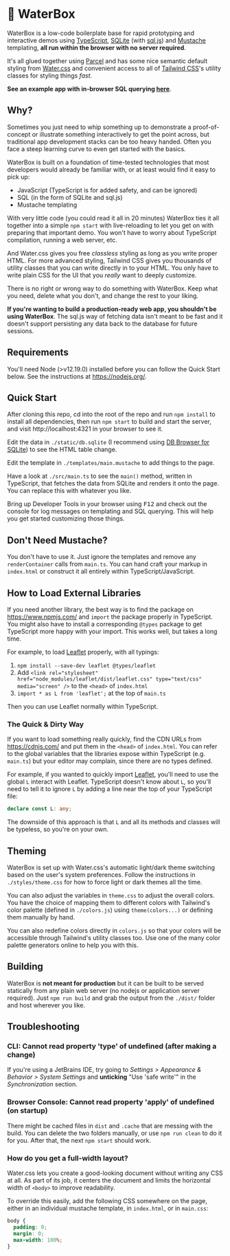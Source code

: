 # 🌊 WaterBox

WaterBox is a low-code boilerplate base for rapid prototyping and interactive demos using [TypeScript](https://www.typescriptlang.org/), [SQLite](https://www.sqlite.org/) (with [sql.js](https://sql.js.org/)) and [Mustache](https://github.com/janl/mustache.js) templating, **all run within the browser with no server required**.

It's all glued together using [Parcel](https://parceljs.org/) and has some nice semantic default styling from [Water.css](https://github.com/kognise/water.css) and convenient access to all of [Tailwind CSS](https://tailwindcss.com/)'s utility classes for styling things *fast*.

**See an example app with in-browser SQL querying [here](https://brave-panini-a4cca2.netlify.app/)**.

## Why?

Sometimes you just need to whip something up to demonstrate a proof-of-concept or illustrate something interactively to get the point across, but traditional app development stacks can be too heavy handed. Often you face a steep learning curve to even get started with the basics.

WaterBox is built on a foundation of time-tested technologies that most developers would already be familiar with, or at least would find it easy to pick up:

- JavaScript (TypeScript is for added safety, and can be ignored)
- SQL (in the form of SQLite and sql.js)
- Mustache templating

With very little code (you could read it all in 20 minutes) WaterBox ties it all together into a simple `npm start` with live-reloading to let you get on with preparing that important demo. You won't have to worry about TypeScript compilation, running a web server, etc.

And Water.css gives you free *classless* styling as long as you write proper HTML. For more advanced styling, Tailwind CSS gives you thousands of utility classes that you can write directly in to your HTML. You only have to write plain CSS for the UI that you *really* want to deeply customize.

There is no right or wrong way to do something with WaterBox. Keep what you need, delete what you don't, and change the rest to your liking.

**If you're wanting to build a production-ready web app, you shouldn't be using WaterBox**. The sql.js way of fetching data isn't meant to be fast and it doesn't support persisting any data back to the database for future sessions.

## Requirements

You'll need Node (>v12.19.0) installed before you can follow the Quick Start below. See the instructions at https://nodejs.org/.

## Quick Start

After cloning this repo, cd into the root of the repo and run `npm install` to install all dependencies, then run `npm start` to build and start the server, and visit http://localhost:4321 in your browser to see it.

Edit the data in `./static/db.sqlite` (I recommend using [DB Browser for SQLite](https://sqlitebrowser.org/)) to see the HTML table change.

Edit the template in `./templates/main.mustache` to add things to the page.

Have a look at `./src/main.ts` to see the `main()` method, written in TypeScript, that fetches the data from SQLite and renders it onto the page. You can replace this with whatever you like.

Bring up Developer Tools in your browser using <kbd>F12</kbd> and check out the console for log messages on templating and SQL querying. This will help you get started customizing those things.

## Don't Need Mustache?

You don't have to use it. Just ignore the templates and remove any `renderContainer` calls from `main.ts`. You can hand craft your markup in `index.html` or construct it all entirely within TypeScript/JavaScript.

## How to Load External Libraries

If you need another library, the best way is to find the package on https://www.npmjs.com/ and `import` the package properly in TypeScript. You might also have to install a corresponding `@types` package to get TypeScript more happy with your import. This works well, but takes a long time.

For example, to load [Leaflet](https://leafletjs.com/examples/quick-start/) properly, with all typings:

1. `npm install --save-dev leaflet @types/leaflet`
2. Add `<link rel="stylesheet" href="node_modules/leaflet/dist/leaflet.css" type="text/css" media="screen" />` to the `<head>` of `index.html`
3. `import * as L from 'leaflet';` at the top of `main.ts`

Then you can use Leaflet normally within TypeScript.

### The Quick & Dirty Way
If you want to load something really quickly, find the CDN URLs from https://cdnjs.com/ and put them in the `<head>` of `index.html`. You can refer to the global variables that the libraries expose within TypeScript (e.g. `main.ts`) but your editor may complain, since there are no types defined.

For example, if you wanted to quickly import [Leaflet](https://leafletjs.com/examples/quick-start/), you'll need to use the global `L` interact with Leaflet. TypeScript doesn't know about `L`, so you'll need to tell it to ignore `L` by adding a line near the top of your TypeScript file:

``` typescript
declare const L: any;
```

The downside of this approach is that `L` and all its methods and classes will be typeless, so you're on your own.

## Theming
WaterBox is set up with Water.css's automatic light/dark theme switching based on the user's system preferences. Follow the instructions in `./styles/theme.css` for how to force light or dark themes all the time.

You can also adjust the variables in `theme.css` to adjust the overall colors. You have the choice of mapping them to different colors with Tailwind's color palette (defined in `./colors.js`) using `theme(colors...)` or defining them manually by hand. 

You can also redefine colors directly in `colors.js` so that your colors will be accessible through Tailwind's utility classes too. Use one of the many color palette generators online to help you with this.

## Building

WaterBox is **not meant for production** but it can be built to be served statically from any plain web server (no nodejs or application server required). Just `npm run build` and grab the output from the `./dist/` folder and host wherever you like.

## Troubleshooting

### CLI: Cannot read property 'type' of undefined (after making a change)

If you're using a JetBrains IDE, try going to *Settings > Appearance & Behavior > System Settings* and **unticking** "Use 'safe write'" in the *Synchronization* section.

### Browser Console: Cannot read property 'apply' of undefined (on startup)

There might be cached files in `dist` and `.cache` that are messing with the build. You can delete the two folders manually, or use `npm run clean` to do it for you. After that, the next `npm start` should work.

### How do you get a full-width layout?
Water.css lets you create a good-looking document without writing any CSS at all. As part of its job, it centers the document and limits the horizontal width of `<body>` to improve readability. 

To override this easily, add the following CSS somewhere on the page, either in an individual mustache template, in `index.html`, or in `main.css`:

``` css
body {
  padding: 0;
  margin: 0;
  max-width: 100%;
}
```

